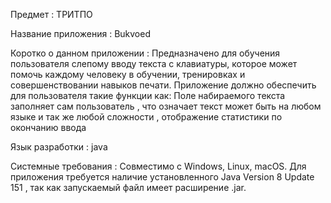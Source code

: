Предмет : ТРИТПО 

Название приложения : Bukvoed

Коротко о данном приложении : Предназначено для обучения пользователя слепому вводу текста с клавиатуры, которое может помочь каждому человеку в обучении, тренировках и совершенствовании навыков печати. Приложение должно обеспечить для пользователя такие функции как: Поле набираемого 
текста заполняет сам пользователь , что означает текст может быть на любом языке и так же любой сложности , отображение статистики по окончанию ввода 

Язык разработки : java

Системные требования : Совместимо с Windows, Linux, macOS. Для приложения требуется наличие установленного Java Version 8 Update 151 , так как запускаемый файл имеет расширение .jar.